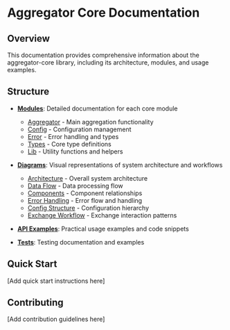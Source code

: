 # Aggregator Core Documentation

## Overview

This documentation provides comprehensive information about the aggregator-core library, including its architecture, modules, and usage examples.

## Structure

- **[Modules](modules/)**: Detailed documentation for each core module
  - [Aggregator](modules/aggregator.md) - Main aggregation functionality
  - [Config](modules/config.md) - Configuration management
  - [Error](modules/error.md) - Error handling and types
  - [Types](modules/types.md) - Core type definitions
  - [Lib](modules/lib.md) - Utility functions and helpers

- **[Diagrams](diagrams/)**: Visual representations of system architecture and workflows
  - [Architecture](diagrams/architecture.mmd) - Overall system architecture
  - [Data Flow](diagrams/data-flow.mmd) - Data processing flow
  - [Components](diagrams/components.mmd) - Component relationships
  - [Error Handling](diagrams/error-handling.mmd) - Error flow and handling
  - [Config Structure](diagrams/config-structure.mmd) - Configuration hierarchy
  - [Exchange Workflow](diagrams/exchange-workflow.mmd) - Exchange interaction patterns

- **[API Examples](api-examples.md)**: Practical usage examples and code snippets
- **[Tests](tests.md)**: Testing documentation and examples

## Quick Start

[Add quick start instructions here]

## Contributing

[Add contribution guidelines here]

